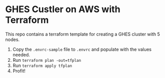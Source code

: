 # GHES Custler on AWS with Terraform

This repo contains a terraform template for creating a GHES cluster with 5 nodes.  

1. Copy the `.envrc-sample` file to `.envrc` and populate with the values needed.  
2. Run `terraform plan -out=tfplan`  
3. Run `terraform apply tfplan`  
4. Profit!  